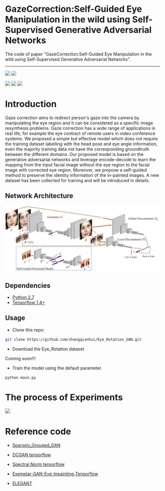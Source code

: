 # GazeCorrection:Self-Guided Eye Manipulation in the wild using Self-Supervised Generative Adversarial Networks
The code of paper "GazeCorrection:Self-Guided Eye Manipulation in the wild using Self-Supervised Generative Adversarial Networks". 

--------------------------------------------

![](img/t_input2.jpg)
![](img/t_output2.jpg)

![](img/gif/gif1/age.gif)
![](img/gif/gif2/age.gif)
![](img/gif/gif3/age.gif)

# Introduction

Gaze correction aims to redirect person's gaze into the camera by manipulating the eye region and it can be considered 
as a specific image resynthesis problems. Gaze correction has a wide range of applications in real life, for example the eye contract of
remote users in video conference systems. We proposed a simple but effective model which does not require the training dataset labelling with 
the head pose and eye angle information, even the majority training data not have the corresponding groundtruth between the different domains. Our proposed model is based on the generative adversarial networks
 and leverage encode-decode to learn the mapping from
the input facial image without the eye region to the facial image with corrected eye region.
Moreover, we propose a self-guided method to preserve the identity information of the in-painted images.
A new dataset has been collected for training and will be introduced in details.

## Network Architecture

![](img/model.jpg)


## 

## Dependencies
* [Python 2.7](https://www.python.org/download/releases/2.7/)
* [Tensorflow 1.4+](https://github.com/tensorflow/tensorflow)


## Usage

- Clone this repo:
```bash
git clone https://github.com/zhangqianhui/Eye_Rotation_GAN.git
```
- Download the Eye_Rotation dataset

Coming soon!!!

- Train the model using the default parameter
```bash
python main.py 
```


# The process of Experiments

![](img/output.jpg)

# Reference code

- [Sparsely_Grouped_GAN](https://github.com/zhangqianhui/Sparsely-Grouped-GAN)

- [DCGAN tensorflow](https://github.com/carpedm20/DCGAN-tensorflow)

- [Spectral Norm tensorflow](https://github.com/taki0112/Spectral_Normalization-Tensorflow)

- [Exemplar-GAN-Eye-Inpainting-Tensorflow](https://github.com/zhangqianhui/Exemplar-GAN-Eye-Inpainting-Tensorflow.git)

- [ELEGANT](https://github.com/Prinsphield/ELEGANT)
